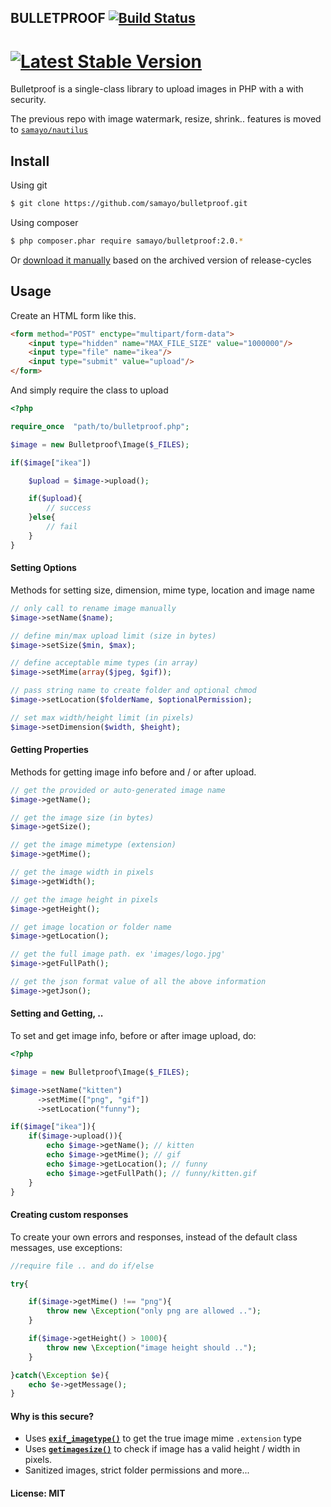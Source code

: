 ## BULLETPROOF [![Build Status](https://travis-ci.org/samayo/bulletproof.svg?branch=master)](https://travis-ci.org/samayo/bulletproof.svg?branch=master)
[![Latest Stable Version](https://poser.pugx.org/bullet-proof/image-uploader/v/stable.svg)](https://packagist.org/packages/bullet-proof/image-uploader)
=======================================

Bulletproof is a single-class library to upload images in PHP with a with security.    

The previous repo with image watermark, resize, shrink.. features is moved to [`samayo/nautilus`][nautilus]

Install
-----

Using git
```bash
$ git clone https://github.com/samayo/bulletproof.git
```
Using composer
````bash
$ php composer.phar require samayo/bulletproof:2.0.*
````
Or [download it manually][bulletproof_archive] based on the archived version of release-cycles

Usage
-----

Create an HTML form like this. 
````html
<form method="POST" enctype="multipart/form-data">
	<input type="hidden" name="MAX_FILE_SIZE" value="1000000"/>
	<input type="file" name="ikea"/>
	<input type="submit" value="upload"/>
</form>
````
And simply require the class to upload
````php 
<?php

require_once  "path/to/bulletproof.php";

$image = new Bulletproof\Image($_FILES);

if($image["ikea"])

	$upload = $image->upload(); 

	if($upload){
		// success
	}else{
		// fail
	}
}
````
#### Setting Options
Methods for setting size, dimension, mime type, location and image name
````php  
// only call to rename image manually
$image->setName($name); 

// define min/max upload limit (size in bytes) 
$image->setSize($min, $max); 

// define acceptable mime types (in array)
$image->setMime(array($jpeg, $gif));  

// pass string name to create folder and optional chmod 
$image->setLocation($folderName, $optionalPermission); 

// set max width/height limit (in pixels)
$image->setDimension($width, $height);  
````

#### Getting Properties
Methods for getting image info before and / or after upload. 
````php 
// get the provided or auto-generated image name
$image->getName();

// get the image size (in bytes)
$image->getSize();

// get the image mimetype (extension)
$image->getMime();

// get the image width in pixels
$image->getWidth();

// get the image height in pixels
$image->getHeight();

// get image location or folder name
$image->getLocation();

// get the full image path. ex 'images/logo.jpg'
$image->getFullPath();

// get the json format value of all the above information
$image->getJson();
````
#### Setting and Getting, .. 
To set and get image info, before or after image upload, do: 
````php 
<?php 

$image = new Bulletproof\Image($_FILES);

$image->setName("kitten")
      ->setMime(["png", "gif"])
      ->setLocation("funny");

if($image["ikea"]){
	if($image->upload()){
		echo $image->getName(); // kitten
		echo $image->getMime(); // gif
		echo $image->getLocation(); // funny
		echo $image->getFullPath(); // funny/kitten.gif
	}
}
```` 
#### Creating custom responses
To create your own errors and responses, instead of the default class messages, use exceptions:
````php 
//require file .. and do if/else

try{

	if($image->getMime() !== "png"){
	    throw new \Exception("only png are allowed ..");
	}

	if($image->getHeight() > 1000){
	    throw new \Exception("image height should ..");
	}

}catch(\Exception $e){
    echo $e->getMessage(); 
}
````
#### Why is this secure? 
* Uses **[`exif_imagetype()`][exif_imagetype_link]** to get the true image mime `.extension` type
* Uses **[`getimagesize()`][getimagesize_link]** to check if image has a valid height / width in pixels.
* Sanitized images, strict folder permissions and more... 

#### License: MIT

[bulletproof_archive]: http://github.com/samayo/bulletproof/releases
[nautilus]: http://github.com/samayo/nautilus
[exif_imagetype_link]: http://php.net/manual/de/function.exif-imagetype.php
[getimagesize_link]: http://php.net/manual/en/function.getimagesize.php